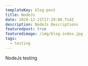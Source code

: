 ```yaml
---
templateKey: blog-post
title: NodeJs
date: 2020-12-21T17:29:00.714Z
description: NodeJs Descriptions
featuredpost: true
featuredimage: /img/blog-index.jpg
tags:
  - testing
---
```

NodeJs testing